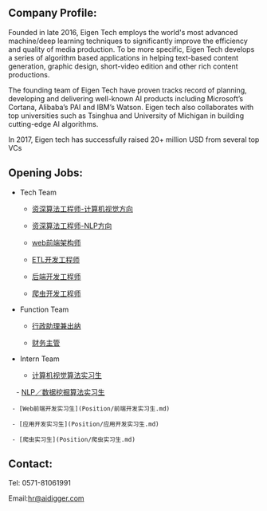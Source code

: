 ## Company Profile:

Founded in late 2016, Eigen Tech employs the world's most advanced machine/deep learning techniques to significantly improve the efficiency and quality of media production. To be more specific, Eigen Tech develops a series of algorithm based applications in helping text-based content generation, graphic design, short-video edition and other rich content productions.

The founding team of Eigen Tech have proven tracks record of planning, developing and delivering well-known AI products including Microsoft’s Cortana, Alibaba’s PAI and IBM’s Watson. Eigen tech also collaborates with top universities such as Tsinghua and University of Michigan in building cutting-edge AI algorithms.

In 2017, Eigen tech has successfully raised 20+ million USD from several top VCs

## Opening Jobs:

+ Tech Team

     - [资深算法工程师-计算机视觉方向](Position/资深图像算法工程师.md)
     
     - [资深算法工程师-NLP方向](Position/资深算法工程师-NLP方向.md)

     - [web前端架构师](Position/前端架构师.md)

     - [ETL开发工程师](Position/ETL开发工程师.md)

     - [后端开发工程师](Position/后端开发工程师.md)

     - [爬虫开发工程师](Position/爬虫开发工程师.md)

+ Function Team

     - [行政助理兼出纳](Position/行政助理兼出纳.md)

     - [财务主管](Position/财务主管.md)

+ Intern Team


     - [计算机视觉算法实习生](Position/计算机视觉算法实习生.md)
     
     - [NLP／数据挖掘算法实习生](Position/NLP算法实习生.md)

     - [Web前端开发实习生](Position/前端开发实习生.md)
     
     - [应用开发实习生](Position/应用开发实习生.md)
     
     - [爬虫实习生](Position/爬虫实习生.md)

## Contact:

Tel: 0571-81061991

Email:hr@aidigger.com
